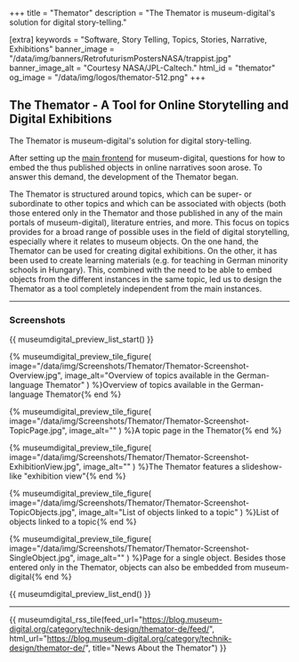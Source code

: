 +++
title = "Themator"
description = "The Themator is museum-digital's solution for digital story-telling."

[extra]
keywords = "Software, Story Telling, Topics, Stories, Narrative, Exhibitions"
banner_image = "/data/img/banners/RetrofuturismPostersNASA/trappist.jpg"
banner_image_alt = "Courtesy NASA/JPL-Caltech."
html_id = "themator"
og_image = "/data/img/logos/themator-512.png"
+++

## The Themator - A Tool for Online Storytelling and Digital Exhibitions

The Themator is museum-digital's solution for digital story-telling.

After setting up the [main frontend](/software/frontend) for museum-digital, questions for how to embed the thus published objects in online narratives soon arose. To answer this demand, the development of the Themator began.

The Themator is structured around topics, which can be super- or subordinate to other topics and which can be associated with objects (both those entered only in the Themator and those published in any of the main portals of museum-digital), literature entries, and more. This focus on topics provides for a broad range of possible uses in the field of digital storytelling, especially where it relates to museum objects. On the one hand, the Themator can be used for creating digital exhibitions. On the other, it has been used to create learning materials (e.g. for teaching in German minority schools in Hungary). This, combined with the need to be able to embed objects from the different instances in the same topic, led us to design the Themator as a tool completely independent from the main instances.

----

### Screenshots

{{ museumdigital_preview_list_start() }}

{% museumdigital_preview_tile_figure(
    image="/data/img/Screenshots/Themator/Themator-Screenshot-Overview.jpg",
    image_alt="Overview of topics available in the German-language Themator"
    ) %}Overview of topics available in the German-language Themator{% end %}

{% museumdigital_preview_tile_figure(
    image="/data/img/Screenshots/Themator/Themator-Screenshot-TopicPage.jpg",
    image_alt=""
    ) %}A topic page in the Themator{% end %}

{% museumdigital_preview_tile_figure(
    image="/data/img/Screenshots/Themator/Themator-Screenshot-ExhibitionView.jpg",
    image_alt=""
    ) %}The Themator features a slideshow-like "exhibition view"{% end %}

{% museumdigital_preview_tile_figure(
    image="/data/img/Screenshots/Themator/Themator-Screenshot-TopicObjects.jpg",
    image_alt="List of objects linked to a topic"
    ) %}List of objects linked to a topic{% end %}

{% museumdigital_preview_tile_figure(
    image="/data/img/Screenshots/Themator/Themator-Screenshot-SingleObject.jpg",
    image_alt=""
    ) %}Page for a single object. Besides those entered only in the Themator, objects can also be embedded from museum-digital{% end %}

{{ museumdigital_preview_list_end() }}

----

{{ museumdigital_rss_tile(feed_url="https://blog.museum-digital.org/category/technik-design/themator-de/feed/",
    html_url="https://blog.museum-digital.org/category/technik-design/themator-de/",
    title="News About the Themator") }}

